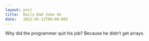 ```yaml
---
layout: post
title:  Daily Dad Joke 4U
date:   2022-05-12T00:00:00Z
---
```

Why did the programmer quit his job? Because he didn’t get arrays.
